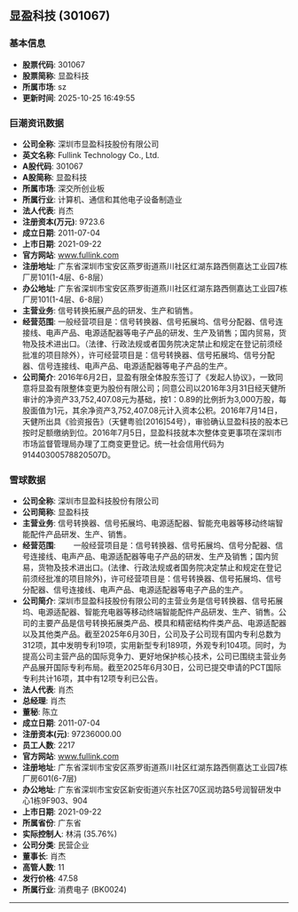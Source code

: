 ## 显盈科技 (301067)

### 基本信息

- **股票代码**: 301067
- **股票简称**: 显盈科技
- **所属市场**: sz
- **更新时间**: 2025-10-25 16:49:55

### 巨潮资讯数据

- **公司全称**: 深圳市显盈科技股份有限公司
- **英文名称**: Fullink Technology Co., Ltd.
- **A股代码**: 301067
- **A股简称**: 显盈科技
- **所属市场**: 深交所创业板
- **所属行业**: 计算机、通信和其他电子设备制造业
- **法人代表**: 肖杰
- **注册资本(万元)**: 9723.6
- **成立日期**: 2011-07-04
- **上市日期**: 2021-09-22
- **官方网站**: www.fullink.com
- **注册地址**: 广东省深圳市宝安区燕罗街道燕川社区红湖东路西侧嘉达工业园7栋厂房101(1-4层、6-8层）
- **办公地址**: 广东省深圳市宝安区燕罗街道燕川社区红湖东路西侧嘉达工业园7栋厂房101(1-4层、6-8层）
- **主营业务**: 信号转换拓展产品的研发、生产和销售。
- **经营范围**: 一般经营项目是：信号转换器、信号拓展坞、信号分配器、信号连接线、电声产品、电源适配器等电子产品的研发、生产及销售；国内贸易，货物及技术进出口。（法律、行政法规或者国务院决定禁止和规定在登记前须经批准的项目除外），许可经营项目是：信号转换器、信号拓展坞、信号分配器、信号连接线、电声产品、电源适配器等电子产品的生产。
- **公司简介**: 2016年6月2日，显盈有限全体股东签订了《发起人协议》，一致同意将显盈有限整体变更为股份有限公司；同意公司以2016年3月31日经天健所审计的净资产33,752,407.08元为基础，按1：0.89的比例折为3,000万股，每股面值为1元，其余净资产3,752,407.08元计入资本公积。2016年7月14日，天健所出具《验资报告》（天健粤验[2016]54号），审验确认显盈科技的股本已按时足额缴纳到位。2016年7月5日，显盈科技就本次整体变更事项在深圳市市场监督管理局办理了工商变更登记。统一社会信用代码为91440300578820507D。

### 雪球数据

- **公司全称**: 深圳市显盈科技股份有限公司
- **公司简称**: 显盈科技
- **主营业务**: 信号转换器、信号拓展坞、电源适配器、智能充电器等移动终端智能配件产品研发、生产、销售。
- **经营范围**: 　　一般经营项目是：信号转换器、信号拓展坞、信号分配器、信号连接线、电声产品、电源适配器等电子产品的研发、生产及销售；国内贸易，货物及技术进出口。(法律、行政法规或者国务院决定禁止和规定在登记前须经批准的项目除外)，许可经营项目是：信号转换器、信号拓展坞、信号分配器、信号连接线、电声产品、电源适配器等电子产品的生产。
- **公司简介**: 深圳市显盈科技股份有限公司的主营业务是信号转换器、信号拓展坞、电源适配器、智能充电器等移动终端智能配件产品研发、生产、销售。公司的主要产品是信号转换拓展类产品、模具和精密结构件类产品、电源适配器以及其他类产品。截至2025年6月30日，公司及子公司现有国内专利总数为312项，其中发明专利19项，实用新型专利189项，外观专利104项。同时，为提高公司主营产品的国际竞争力、更好地保护核心技术，公司已围绕主营业务产品展开国际专利布局。截至2025年6月30日，公司已提交申请的PCT国际专利共计16项，其中有12项专利已公告。
- **法人代表**: 肖杰
- **总经理**: 肖杰
- **董秘**: 陈立
- **成立日期**: 2011-07-04
- **注册资本(元)**: 97236000.00
- **员工人数**: 2217
- **官方网站**: www.fullink.com
- **注册地址**: 广东省深圳市宝安区燕罗街道燕川社区红湖东路西侧嘉达工业园7栋厂房601(6-7层)
- **办公地址**: 广东省深圳市宝安区新安街道兴东社区70区润坊路5号润智研发中心1栋9F903、904
- **上市日期**: 2021-09-22
- **所属省份**: 广东省
- **实际控制人**: 林涓 (35.76%)
- **公司分类**: 民营企业
- **董事长**: 肖杰
- **高管人数**: 11
- **发行价格**: 47.58
- **所属行业**: 消费电子 (BK0024)

---